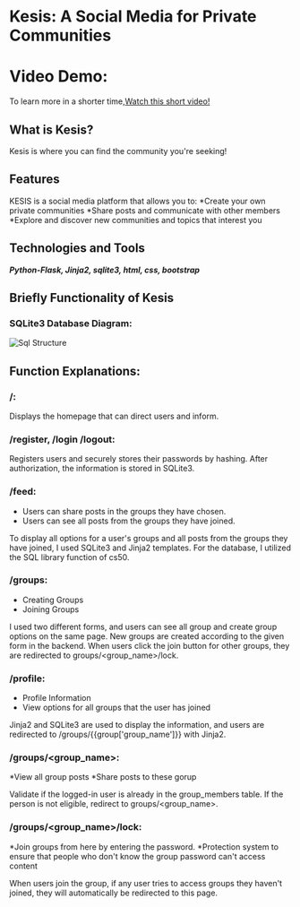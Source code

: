 # Kesis: A Social Media for Private Communities

# Video Demo:
To learn more in a shorter time,[Watch this short video!](google.com)

## What is Kesis?

Kesis is where you can find the community you're seeking!

## Features
KESIS is a social media platform that allows you to:
*Create your own private communities
*Share posts and communicate with other members
*Explore and discover new communities and topics that interest you

## Technologies and Tools
**_Python-Flask, Jinja2, sqlite3, html, css, bootstrap_**

## Briefly Functionality of Kesis

### SQLite3 Database Diagram:
![Sql Structure](database.png)


## Function Explanations:
### /:
Displays the homepage that can direct users and inform.

### /register, /login /logout:
Registers users and securely stores their passwords by hashing. After authorization, the information is stored in SQLite3.


### /feed:
* Users can share posts in the groups they have chosen.
* Users can see all posts from the groups they have joined.

To display all options for a user's groups and all posts from the groups they have joined, I used SQLite3 and Jinja2 templates. For the database, I utilized the SQL library function of cs50.

### /groups:
* Creating Groups
* Joining Groups

I used two different forms, and users can see all group and create group options on the same page. New groups are created according to the given form in the backend. When users click the join button for other groups, they are redirected to groups/<group_name>/lock.

### /profile:
* Profile Information
* View options for all groups that the user has joined

Jinja2 and SQLite3 are used to display the information, and users are redirected to /groups/{{group['group_name']}} with Jinja2.


### /groups/<group_name>:
*View all group posts
*Share posts to these gorup

Validate if the logged-in user is already in the group_members table. If the person is not eligible, redirect to groups/<group_name>.

### /groups/<group_name>/lock:
*Join groups from here by entering the password.
*Protection system to ensure that people who don't know the group password can't access content

When users join the group, if any user tries to access groups they haven't joined, they will automatically be redirected to this page.



